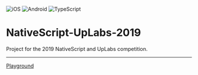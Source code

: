 [TypeScript]: https://img.shields.io/badge/TypeScript-%E2%9C%93-007ACC.svg?logo=TypeScript&logoColor=007ACC&labelColor=000000
[iOS]: https://img.shields.io/badge/ios-%E2%9C%93-949393.svg?logo=apple&logoColor=white
[Android]: https://img.shields.io/badge/android-%E2%9C%93-949393.svg?logo=android&logoColor=white

![iOS] ![Android] ![TypeScript]

# NativeScript-UpLabs-2019
Project for the 2019 NativeScript and UpLabs competition.

---

[Playground](https://play.nativescript.org/?template=play-tsc&id=3BRjBO&v=40)
